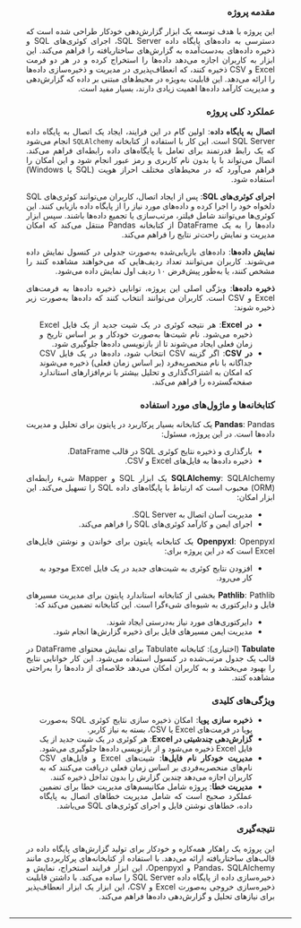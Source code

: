 <section style="direction: rtl; text-align: justify; margin: 30px;">

### مقدمه پروژه

این پروژه با هدف توسعه یک ابزار گزارش‌دهی خودکار طراحی شده است که دسترسی به داده‌های پایگاه داده SQL Server، اجرای کوئری‌های SQL و ذخیره داده‌های به‌دست‌آمده به گزارش‌های ساختاریافته را فراهم می‌کند. این ابزار به کاربران اجازه می‌دهد داده‌ها را استخراج کرده و در هر دو فرمت Excel و CSV ذخیره کنند، که انعطاف‌پذیری در مدیریت و ذخیره‌سازی داده‌ها را ارائه می‌دهد. این قابلیت به‌ویژه در محیط‌های مبتنی بر داده که گزارش‌دهی و مدیریت کارآمد داده‌ها اهمیت زیادی دارند، بسیار مفید است.

### عملکرد کلی پروژه

 **اتصال به پایگاه داده**: 
   اولین گام در این فرایند، ایجاد یک اتصال به پایگاه داده SQL Server است. این کار با استفاده از کتابخانه `SQLAlchemy` انجام می‌شود که یک رابط قدرتمند برای تعامل با پایگاه‌های داده رابطه‌ای فراهم می‌کند. اتصال می‌تواند با یا بدون نام کاربری و رمز عبور انجام شود و این امکان را فراهم می‌آورد که در محیط‌های مختلف احراز هویت (SQL یا Windows) استفاده شود.

 **اجرای کوئری‌های SQL**:
   پس از ایجاد اتصال، کاربران می‌توانند کوئری‌های SQL دلخواه خود را اجرا کرده و داده‌های مورد نیاز را از پایگاه داده بازیابی کنند. این کوئری‌ها می‌توانند شامل فیلتر، مرتب‌سازی یا تجمیع داده‌ها باشند. سپس ابزار داده‌ها را به یک DataFrame از کتابخانه Pandas منتقل می‌کند که امکان مدیریت و نمایش راحت‌تر نتایج را فراهم می‌کند.

 **نمایش داده‌ها**:
   داده‌های بازیابی‌شده به‌صورت جدولی در کنسول نمایش داده می‌شوند. کاربران می‌توانند تعداد ردیف‌هایی که می‌خواهند مشاهده کنند را مشخص کنند، یا به‌طور پیش‌فرض ۱۰ ردیف اول نمایش داده می‌شود.

 **ذخیره داده‌ها**:
   ویژگی اصلی این پروژه، توانایی ذخیره داده‌ها به فرمت‌های Excel و CSV است. کاربران می‌توانند انتخاب کنند که داده‌ها به‌صورت زیر ذخیره شوند:
   - **در Excel**: هر نتیجه کوئری در یک شیت جدید از یک فایل Excel ذخیره می‌شود. نام شیت‌ها به‌صورت خودکار و بر اساس تاریخ و زمان فعلی ایجاد می‌شوند تا از بازنویسی داده‌ها جلوگیری شود.
   - **در CSV**: اگر گزینه CSV انتخاب شود، داده‌ها در یک فایل CSV جداگانه با نام منحصربه‌فرد (بر اساس زمان فعلی) ذخیره می‌شوند که امکان به اشتراک‌گذاری و تحلیل بیشتر با نرم‌افزارهای استاندارد صفحه‌گسترده را فراهم می‌کند.

### کتابخانه‌ها و ماژول‌های مورد استفاده

 **Pandas**:
   Pandas یک کتابخانه بسیار پرکاربرد در پایتون برای تحلیل و مدیریت داده‌ها است. در این پروژه، مسئول:
   - بارگذاری و ذخیره نتایج کوئری SQL در قالب DataFrame.
   - ذخیره داده‌ها به فایل‌های Excel و CSV.
   
 **SQLAlchemy**:
   SQLAlchemy یک ابزار SQL و Mapper شیء رابطه‌ای (ORM) محبوب است که ارتباط با پایگاه‌های داده SQL را تسهیل می‌کند. این ابزار امکان:
   - مدیریت آسان اتصال به SQL Server.
   - اجرای ایمن و کارآمد کوئری‌های SQL را فراهم می‌کند.

 **Openpyxl**:
   Openpyxl یک کتابخانه پایتون برای خواندن و نوشتن فایل‌های Excel است که در این پروژه برای:
   - افزودن نتایج کوئری به شیت‌های جدید در یک فایل Excel موجود به کار می‌رود.
   
 **Pathlib**:
   Pathlib بخشی از کتابخانه استاندارد پایتون برای مدیریت مسیرهای فایل و دایرکتوری به شیوه‌ای شیءگرا است. این کتابخانه تضمین می‌کند که:
   - دایرکتوری‌های مورد نیاز به‌درستی ایجاد شوند.
   - مدیریت ایمن مسیرهای فایل برای ذخیره گزارش‌ها انجام شود.
   
 **Tabulate** (اختیاری):
   کتابخانه Tabulate برای نمایش محتوای DataFrame در قالب یک جدول مرتب‌شده در کنسول استفاده می‌شود. این کار خوانایی نتایج را بهبود می‌بخشد و به کاربران امکان می‌دهد خلاصه‌ای از داده‌ها را به‌راحتی مشاهده کنند.

### ویژگی‌های کلیدی

- **ذخیره سازی پویا**: امکان ذخیره سازی نتایج کوئری SQL به‌صورت پویا در فرمت‌های Excel یا CSV، بسته به نیاز کاربر.
- **گزارش‌دهی چندشیتی در Excel**: هر کوئری در یک شیت جدید از یک فایل Excel ذخیره می‌شود و از بازنویسی داده‌ها جلوگیری می‌شود.
- **مدیریت خودکار نام فایل‌ها**: شیت‌های Excel و فایل‌های CSV نام‌های منحصربه‌فردی بر اساس زمان فعلی دریافت می‌کنند که به کاربران اجازه می‌دهد چندین گزارش را بدون تداخل ذخیره کنند.
- **مدیریت خطا**: پروژه شامل مکانیسم‌های مدیریت خطا برای تضمین عملکرد صحیح است که شامل مدیریت خطاهای اتصال به پایگاه داده، خطاهای نوشتن فایل و اجرای کوئری‌های SQL می‌باشد.

### نتیجه‌گیری

این پروژه یک راهکار همه‌کاره و خودکار برای تولید گزارش‌های پایگاه داده در قالب‌های ساختاریافته ارائه می‌دهد. با استفاده از کتابخانه‌های پرکاربردی مانند Pandas، SQLAlchemy و Openpyxl، این ابزار فرایند استخراج، نمایش و ذخیره‌سازی داده از پایگاه داده SQL Server را ساده می‌کند. با داشتن قابلیت ذخیره‌سازی خروجی به‌صورت Excel و CSV، این ابزار یک ابزار انعطاف‌پذیر برای نیازهای تحلیل و گزارش‌دهی داده‌ها فراهم می‌کند.

</section>

***